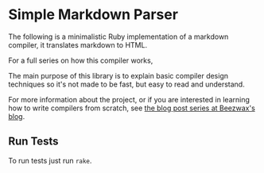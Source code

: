 # Simple Markdown Parser
The following is a minimalistic Ruby implementation of a markdown compiler, it
translates markdown to HTML.

For a full series on how this compiler works,

The main purpose of this library is to explain basic compiler design techniques
so it's not made to be fast, but easy to read and understand.

For more information about the project, or if you are interested in learning how
to write compilers from scratch, see [the blog post series at Beezwax's blog](https://blog.beezwax.net/2017/07/07/writing-a-markdown-compiler/).

## Run Tests
To run tests just run `rake`.
